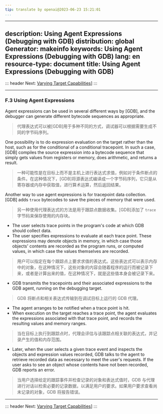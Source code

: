 ```yaml
---
tip: translate by openai@2023-06-23 15:21:01
...
```

---
description: Using Agent Expressions (Debugging with GDB)
distribution: global
Generator: makeinfo
keywords: Using Agent Expressions (Debugging with GDB)
lang: en
resource-type: document
title: Using Agent Expressions (Debugging with GDB)
---------------------------------------------------

::: header
Next: [Varying Target Capabilities](Varying-Target-Capabilities.html#Varying-Target-Capabilities)]
:::

---

### F.3 Using Agent Expressions

Agent expressions can be used in several different ways by [GDB], and the debugger can generate different bytecode sequences as appropriate.

> 代理表达式可以被[GDB]用于多种不同的方式，调试器可以根据需要生成不同的字节码序列。

One possibility is to do expression evaluation on the target rather than the host, such as for the conditional of a conditional tracepoint. In such a case, [GDB] compiles the source expression into a bytecode sequence that simply gets values from registers or memory, does arithmetic, and returns a result.

> 一种可能性是在目标上而不是主机上进行表达式求值，例如对于条件断点的条件。在这种情况下，[GDB]将源表达式编译成一个字节码序列，它只是从寄存器或内存中获取值，进行算术运算，然后返回结果。

Another way to use agent expressions is for tracepoint data collection. [GDB] adds `trace` bytecodes to save the pieces of memory that were used.

> 另一种使用代理表达式的方法是用于跟踪点数据收集。[GDB]添加了 `trace` 字节码来保存使用的内存块。

- The user selects trace points in the program's code at which GDB should collect data.
- The user specifies expressions to evaluate at each trace point. These expressions may denote objects in memory, in which case those objects' contents are recorded as the program runs, or computed values, in which case the values themselves are recorded.

> 用户可以指定在每个跟踪点上要求求值的表达式。这些表达式可以表示内存中的对象，在这种情况下，这些对象的内容会随着程序的运行而被记录下来，或者是计算出来的值，在这种情况下，就是这些值本身会被记录下来。

- GDB transmits the tracepoints and their associated expressions to the GDB agent, running on the debugging target.

> GDB 将断点和相关表达式传输到在调试目标上运行的 GDB 代理。

- The agent arranges to be notified when a trace point is hit.
- When execution on the target reaches a trace point, the agent evaluates the expressions associated with that trace point, and records the resulting values and memory ranges.

> 当在目标上执行到跟踪点时，代理会评估与该跟踪点相关联的表达式，并记录产生的值和内存范围。

- Later, when the user selects a given trace event and inspects the objects and expression values recorded, GDB talks to the agent to retrieve recorded data as necessary to meet the user's requests. If the user asks to see an object whose contents have not been recorded, GDB reports an error.

> 当用户选择给定的跟踪事件并检查记录的对象和表达式值时，GDB 与代理进行对话以检索必要的记录数据，以满足用户的要求。如果用户要求查看尚未记录的对象，GDB 将报告错误。

---

::: header
Next: [Varying Target Capabilities](Varying-Target-Capabilities.html#Varying-Target-Capabilities)]
:::
